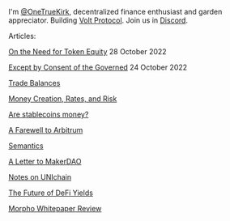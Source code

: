I'm [@OneTrueKirk](https://twitter.com/OneTrueKirk), decentralized finance enthusiast and garden appreciator.
Building [Volt Protocol](https://www.voltprotocol.io).
Join us in [Discord](https://discord.com/invite/XK8VZyKU97).

Articles:

[On the Need for Token Equity](chrysalis.md)
28 October 2022

[Except by Consent of the Governed](consent.md)
24 October 2022

[Trade Balances](trade.md)

[Money Creation, Rates, and Risk](yield.md)

[Are stablecoins money?](stablecoin.md)

[A Farewell to Arbitrum](arbitrum.md)

[Semantics](semantics.md)

[A Letter to MakerDAO](lettertomaker.md)

[Notes on UNIchain](unichain.md)

[The Future of DeFi Yields](defidirection.md)

[Morpho Whitepaper Review](morpho.md)